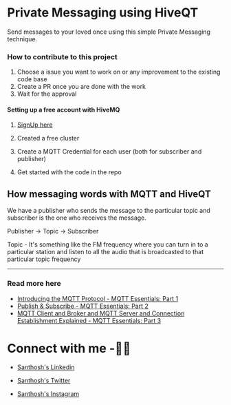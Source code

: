 # Private Messaging using HiveQT 
Send messages to your loved once using this simple Private Messaging technique.

### How to contribute to this project
1. Choose a issue you want to work on or any improvement to the existing code base
2. Create a PR once you are done with the work
3. Wait for the approval

#### Setting up a free account with HiveMQ
1. [SignUp here](https://console.hivemq.cloud)

2. Created a free cluster

3. Create a MQTT Credential for each user (both for subscriber and publisher)

4. Get started with the code in the repo

## How messaging words with MQTT and HiveQT

We have a publisher who sends the message to the particular topic and subscriber is the one who receives the message.

Publisher -> Topic -> Subscriber

Topic - It's something like the FM frequency where you can turn in to a particular station and listen to all the audio that is broadcasted to that particular topic frequency

--------------------------------------------------------

### Read more here
- [Introducing the MQTT Protocol - MQTT Essentials: Part 1](https://www.hivemq.com/blog/mqtt-essentials-part-1-introducing-mqtt/)
- [Publish & Subscribe - MQTT Essentials: Part 2](https://www.hivemq.com/blog/mqtt-essentials-part2-publish-subscribe/)
- [MQTT Client and Broker and MQTT Server and Connection Establishment Explained - MQTT Essentials: Part 3](https://www.hivemq.com/blog/mqtt-essentials-part-3-client-broker-connection-establishment/)



# Connect with me -🎯🎯

* [Santhosh's Linkedin](https://www.linkedin.com/in/santhosh-kumard/)

* [Santhosh's Twitter](https://twitter.com/santhos12551)

* [Santhosh's Instagram](https://www.instagram.com/santhoshgoku)
